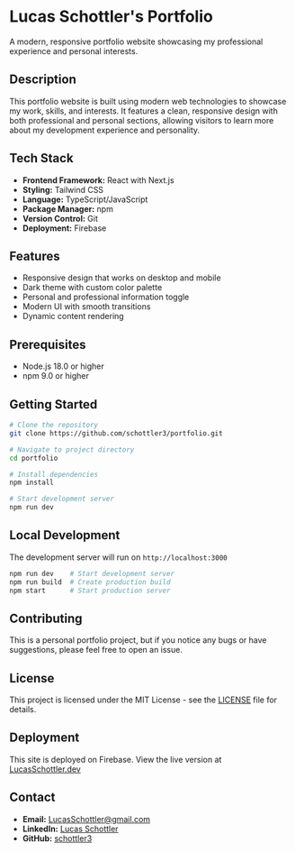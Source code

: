 # Lucas Schottler's Portfolio

A modern, responsive portfolio website showcasing my professional experience and personal interests.

## Description

This portfolio website is built using modern web technologies to showcase my work, skills, and interests. It features a clean, responsive design with both professional and personal sections, allowing visitors to learn more about my development experience and personality.

## Tech Stack

- **Frontend Framework:** React with Next.js
- **Styling:** Tailwind CSS
- **Language:** TypeScript/JavaScript
- **Package Manager:** npm
- **Version Control:** Git
- **Deployment:** Firebase

## Features

- Responsive design that works on desktop and mobile
- Dark theme with custom color palette
- Personal and professional information toggle
- Modern UI with smooth transitions
- Dynamic content rendering

## Prerequisites

- Node.js 18.0 or higher
- npm 9.0 or higher

## Getting Started

```bash
# Clone the repository
git clone https://github.com/schottler3/portfolio.git

# Navigate to project directory
cd portfolio

# Install dependencies
npm install

# Start development server
npm run dev
```

## Local Development

The development server will run on `http://localhost:3000`

```bash
npm run dev    # Start development server
npm run build  # Create production build
npm start      # Start production server
```

## Contributing

This is a personal portfolio project, but if you notice any bugs or have suggestions, please feel free to open an issue.

## License

This project is licensed under the MIT License - see the [LICENSE](LICENSE) file for details.

## Deployment

This site is deployed on Firebase. View the live version at [LucasSchottler.dev](https://lucasschottler.dev)

## Contact

- **Email:** LucasSchottler@gmail.com
- **LinkedIn:** [Lucas Schottler](https://www.linkedin.com/in/lucasschottler/)
- **GitHub:** [schottler3](https://github.com/schottler3)